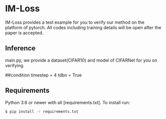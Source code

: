# IM-Loss

IM-Loss provides a test example for you to verify our method on the platform of pytorch. All codes including training details will be open after the paper is accepted.


## Inference
main.py, we provide a dataset(CIFAR10) and model of CIFARNet for you on verifying.

##condition
timestep = 4
tdbn = True

## Requirements

Python 3.6 or newer with all [requirements.txt]. To install run:
```bash
$ pip install -r requirements.txt
```
